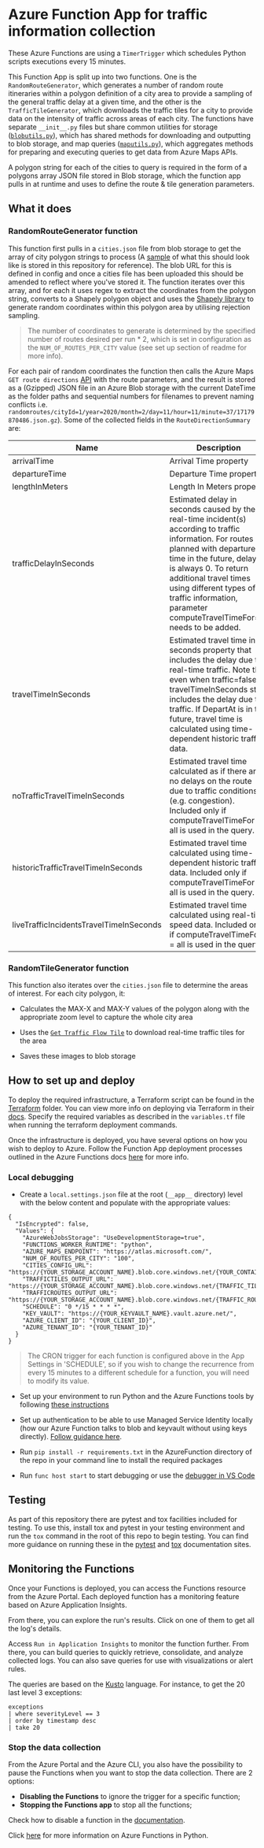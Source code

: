 # Azure Function App for traffic information collection

These Azure Functions are using a `TimerTrigger` which schedules Python scripts executions every 15 minutes. 

This Function App is split up into two functions. One is the `RandomRouteGenerator`, which generates a number of random route itineraries within a polygon definition of a city area to provide a sampling of the general traffic delay at a given time, and the other is the `TrafficTileGenerator`, which downloads the traffic tiles for a city to provide data on the intensity of traffic across areas of each city. The functions have separate `__init__.py` files but share common utilities for storage ([`blobutils.py`](Shared/blobutils.py)), which has shared methods for downloading and outputting to blob storage, and map queries ([`maputils.py`](Shared/maputils.py)), which aggregates methods for preparing and executing queries to get data from Azure Maps APIs.

A polygon string for each of the cities to query is required in the form of a polygons array JSON file stored in Blob storage, which the function app pulls in at runtime and uses to define the route & tile generation parameters.

## What it does

### RandomRouteGenerator function

This function first pulls in a `cities.json` file from blob storage to get the array of city polygon strings to process (A [sample](./sample_cities.json) of what this should look like is stored in this repository for reference). The blob URL for this is defined in config and once a cities file has been uploaded this should be amended to reflect where you've stored it. The function iterates over this array, and for each it uses regex to extract the coordinates from the polygon string, converts to a Shapely polygon object and uses the [Shapely library](https://pypi.org/project/Shapely/) to generate random coordinates within this polygon area by utilising rejection sampling.

> The number of coordinates to generate is determined by the specified number of routes desired per run * 2, which is set in configuration as the `NUM_OF_ROUTES_PER_CITY` value (see set up section of readme for more info).

For each pair of random coordinates the function then calls the Azure Maps `GET route directions` [API](https://docs.microsoft.com/en-us/rest/api/maps/route/getroutedirections) with the route parameters, and the result is stored as a (Gzipped) JSON file in an Azure Blob storage with the current DateTime as the folder paths and sequential numbers for filenames to prevent naming conflicts i.e. `randomroutes/cityId=1/year=2020/month=2/day=11/hour=11/minute=37/17179870486.json.gz`). Some of the collected fields in the `RouteDirectionSummary` are: 

| Name | Description |
| --- | --- |
| arrivalTime | Arrival Time property |
| departureTime | Departure Time property |
| lengthInMeters | Length In Meters property |
| trafficDelayInSeconds | Estimated delay in seconds caused by the real-time incident(s) according to traffic information. For routes planned with departure time in the future, delays is always 0. To return additional travel times using different types of traffic information, parameter computeTravelTimeFor=all needs to be added. |
| travelTimeInSeconds | Estimated travel time in seconds property that includes the delay due to real-time traffic. Note that even when traffic=false travelTimeInSeconds still includes the delay due to traffic. If DepartAt is in the future, travel time is calculated using time-dependent historic traffic data. |
| noTrafficTravelTimeInSeconds | Estimated travel time calculated as if there are no delays on the route due to traffic conditions (e.g. congestion). Included only if computeTravelTimeFor = all is used in the query.|
| historicTrafficTravelTimeInSeconds | Estimated travel time calculated using time-dependent historic traffic data. Included only if computeTravelTimeFor = all is used in the query. |
| liveTrafficIncidentsTravelTimeInSeconds | Estimated travel time calculated using real-time speed data. Included only if computeTravelTimeFor = all is used in the query. |

### RandomTileGenerator function

This function also iterates over the `cities.json` file to determine the areas of interest. For each city polygon, it:
- Calculates the MAX-X and MAX-Y values of the polygon along with the appropriate zoom level to capture the whole city area

- Uses the [`Get Traffic Flow Tile`](https://docs.microsoft.com/en-us/rest/api/maps/traffic/gettrafficflowtile) to download real-time traffic tiles for the area

- Saves these images to blob storage

## How to set up and deploy

To deploy the required infrastructure, a Terraform script can be found in the [Terraform](./terraform) folder. You can view more info on deploying via Terraform in their [docs](https://www.terraform.io/docs/index.html). Specify the required variables as described in the `variables.tf` file when running the terraform deployment commands. 

Once the infrastructure is deployed, you have several options on how you wish to deploy to Azure. Follow the Function App deployment processes outlined in the Azure Functions docs [here](https://docs.microsoft.com/en-us/azure/azure-functions/functions-continuous-deployment) for more info.

### Local debugging

- Create a `local.settings.json` file at the root (`__app__` directory) level with the below content and populate with the appropriate values:
```
{
  "IsEncrypted": false,
  "Values": {
    "AzureWebJobsStorage": "UseDevelopmentStorage=true",
    "FUNCTIONS_WORKER_RUNTIME": "python",
    "AZURE_MAPS_ENDPOINT": "https://atlas.microsoft.com/",
    "NUM_OF_ROUTES_PER_CITY": "100",
    "CITIES_CONFIG_URL": "https://{YOUR_STORAGE_ACCOUNT_NAME}.blob.core.windows.net/{YOUR_CONTAINER_NAME}/{FILE_NAME}.json",
    "TRAFFICTILES_OUTPUT_URL": "https://{YOUR_STORAGE_ACCOUNT_NAME}.blob.core.windows.net/{TRAFFIC_TILES_CONTAINER_NAME}",
    "TRAFFICROUTES_OUTPUT_URL": "https://{YOUR_STORAGE_ACCOUNT_NAME}.blob.core.windows.net/{TRAFFIC_ROUTES_CONTAINER_NAME}",
    "SCHEDULE": "0 */15 * * * *",
    "KEY_VAULT": "https://{YOUR_KEYVAULT_NAME}.vault.azure.net/",
    "AZURE_CLIENT_ID": "{YOUR_CLIENT_ID}",
    "AZURE_TENANT_ID": "{YOUR_TENANT_ID}"
  }
}
```

> The CRON trigger for each function is configured above in the App Settings in 'SCHEDULE', so if you wish to change the recurrence from every 15 minutes to a different schedule for a function, you will need to modify its value.

- Set up your environment to run Python and the Azure Functions tools by following [these instructions](https://docs.microsoft.com/en-us/azure/python/tutorial-vs-code-serverless-python-01)

- Set up authentication to be able to use Managed Service Identity locally (how our Azure Function talks to blob and keyvault without using keys directly). [Follow guidance here](https://docs.microsoft.com/en-us/azure/key-vault/service-to-service-authentication#local-development-authentication).

- Run `pip install -r requirements.txt` in the AzureFunction directory of the repo in your command line to install the required packages

- Run `func host start` to start debugging or use the [debugger in VS Code](https://docs.microsoft.com/en-us/azure/python/tutorial-vs-code-serverless-python-04)

## Testing 

As part of this repository there are pytest and tox facilities included for testing. To use this, install tox and pytest in your testing environment and run the `tox` command in the root of this repo to begin testing. You can find more guidance on running these in the [pytest](https://docs.pytest.org/en/latest/) and [tox](https://tox.readthedocs.io/en/latest/) documentation sites.

## Monitoring the Functions

Once your Functions is deployed, you can access the Functions resource from the Azure Portal. Each deployed function has a monitoring feature based on Azure Application Insights. 

From there, you can explore the run's results. Click on one of them to get all the log's details.

Access `Run in Application Insights` to monitor the function further. From there, you can build queries to quickly retrieve, consolidate, and analyze collected logs. You can also save queries for use with visualizations or alert rules.

The queries are based on the [Kusto](https://docs.microsoft.com/en-us/azure/azure-monitor/log-query/log-query-overview) language. For instance, to get the 20 last level 3 exceptions:
```
exceptions
| where severityLevel == 3
| order by timestamp desc 
| take 20
```


### Stop the data collection
From the Azure Portal and the Azure CLI, you also have the possibility to pause the Functions when you want to stop the data collection. There are 2 options:
- **Disabling the Functions** to ignore the trigger for a specific function;
- **Stopping the Functions app** to stop all the functions;

Check how to disable a function in the [documentation](https://docs.microsoft.com/en-us/azure/azure-functions/disable-function).

Click [here](https://docs.microsoft.com/en-us/azure/python/tutorial-vs-code-serverless-python-01) for more information on Azure Functions in Python.
